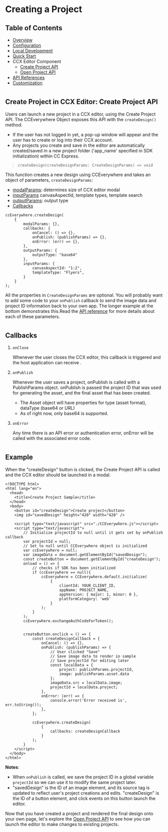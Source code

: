 # Creating a Project

## Table of Contents
* [Overview](../README.md)
* [Configuration](configuration.md)
* [Local Development](local_dev.md)
* [Quick Start](quickstart.md)
* CCX Editor Component
  * [Create Project API](create_project.md)
  * [Open Project API](edit_project.md)
* [API References](api_ref.md)
* [Customization](customization.md)
#
## Create Project in CCX Editor: Create Project API
Users can launch a new project in a CCX editor, using the Create Project API. The CCEverywhere Object exposes this API with the `createDesign()` method.
* If the user has not logged in yet, a pop-up window will appear and the user has to create or log into their CCX account. 
* Any projects you create and save in the editor are automatically created/saved in a new project folder ('app_name' specified in SDK initialization) within CC Express. 


>`createDesign(createDesignParams: CreateDesignParams) => void`

This function creates a new design using CCEverywhere and takes an object of parameters, `createDesignParams`:

* [modalParams](api_ref.md#modalparams): determines size of CCX editor modal
* [inputParams](api_ref.md#createinputparams) canvasAspectId, template types, template search
* [outputParams](api_ref.md#ccxoutputparams): output type
* [Callbacks](api_ref.md#callbacks) 

```
ccEverywhere.createDesign(
    {
        modalParams: {},
        callbacks: {
            onCancel: () => {},
            onPublish: (publishParams) => {},
            onError: (err) => {},
        },
        outputParams: { 
            outputType: "base64"
        },
        inputParams: { 
            canvasAspectId: "1:2",
            templateType: "Flyers",
        }
    }
); 
```
All the properties in `CreateDesignParams` are optional. You will probably want to add some code to your `onPublish` callback to send the image data and project ID information back to your own app. The longer example at the bottom demonstrates this.Read the [API reference](api_ref.md) for more details about each of these parameters. 

#
## Callbacks
1. `onClose` 
   
    Whenever the user closes the CCX editor, this callback is triggered and the host application can receive .
2. `onPublish` 

    Whenever the user saves a project, onPublish is called with a PublishParams object. onPublish is passed the project ID that was used for generating the asset, and the final asset that has been created. 
      * The Asset object will have properties for type (asset format), dataType (base64 or URL) 
      * As of right now, only base64 is supported.

3. `onError` 

    Any time there is an API error or authentication error, onError will be called with the associated error code.
#
## Example 

When the "createDesign" button is clicked, the Create Project API is called and the CCX editor should be launched in a modal. 

```
<!DOCTYPE html>
<html lang="en">
  <head>
    <title>Create Project Sample</title>
  </head>  
  <body>
    <button id="createDesign">Create project</button>
    <img id="savedDesign" height="420" width="420" />

    <script type="text/javascript" src="./CCEverywhere.js"></script>
    <script type="text/javascript">
        // Initialize projectId to null until it gets set by onPublish callback
        var projectId = null;
        // Set to null until CCEverywhere object is initialized
        var ccEverywhere = null;
        var imageData = document.getElementById("savedDesign");
        const createButton = document.getElementById("createDesign");
        onload = () => {
            // checks if SDK has been initialized
            if (ccEverywhere == null){
                ccEverywhere = CCEverywhere.default.initialize(
                    {
                        clientId: YOUR_CLIENT_ID,
                        appName: PROJECT_NAME,
                        appVersion: { major: 1, minor: 0 },
                        platformCategory: 'web'
                    }
                );
            }
        );
        ccEverywhere.exchangeAuthCodeForToken();


        createButton.onclick = () => {
            const createDesignCallback = {
                onCancel: () => {},
                onPublish: (publishParams) => {
                    // User clicked "Save"
                    // Save image data to render in sample
                    // Save projectId for editing later
                    const localData = { 
                        project: publishParams.projectId, 
                        image: publishParams.asset.data 
                    };
                    imageData.src = localData.image;
                    projectId = localData.project; 
                },
                onError: (err) => {
                    console.error('Error received is', err.toString());
                },
            };
    
            ccEverywhere.createDesign(
                {
                    callbacks: createDesignCallback
                }
            );  
        }
    </script>
  </body> 
</html>
```
__Notes__:
- When `onPublish` is called, we save the project ID in a global variable `projectId` so we can use it to modify the same project later.
- "savedDesign" is the ID of an image element, and its source tag is updated to reflect user's project creations and edits. "createDesign" is the ID of a button element, and click events on this button launch the editor.


Now that you have created a project and rendered the final design onto your own page, let's explore the [Open Project API](edit_project.md) to see how you can launch the editor to make changes to existing projects.

